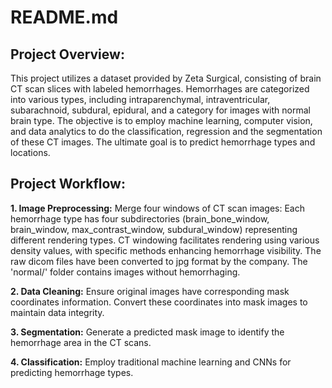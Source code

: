 # README.md
## Project Overview:

This project utilizes a dataset provided by Zeta Surgical, consisting of brain CT scan slices with labeled hemorrhages. Hemorrhages are categorized into various types, including intraparenchymal, intraventricular, subarachnoid, subdural, epidural, and a category for images with normal brain type. The objective is to employ machine learning, computer vision, and data analytics to do the classification, regression and the segmentation of these CT images. The ultimate goal is to predict hemorrhage types and locations.

## Project Workflow:

**1. Image Preprocessing:**
Merge four windows of CT scan images: Each hemorrhage type has four subdirectories (brain_bone_window, brain_window, max_contrast_window, subdural_window) representing different rendering types. CT windowing facilitates rendering using various density values, with specific methods enhancing hemorrhage visibility. The raw dicom files have been converted to jpg format by the company. The 'normal/' folder contains images without hemorrhaging.

**2. Data Cleaning:**
Ensure original images have corresponding mask coordinates information. Convert these coordinates into mask images to maintain data integrity.

**3. Segmentation:**
Generate a predicted mask image to identify the hemorrhage area in the CT scans.

**4. Classification:**
Employ traditional machine learning and CNNs for predicting hemorrhage types.
